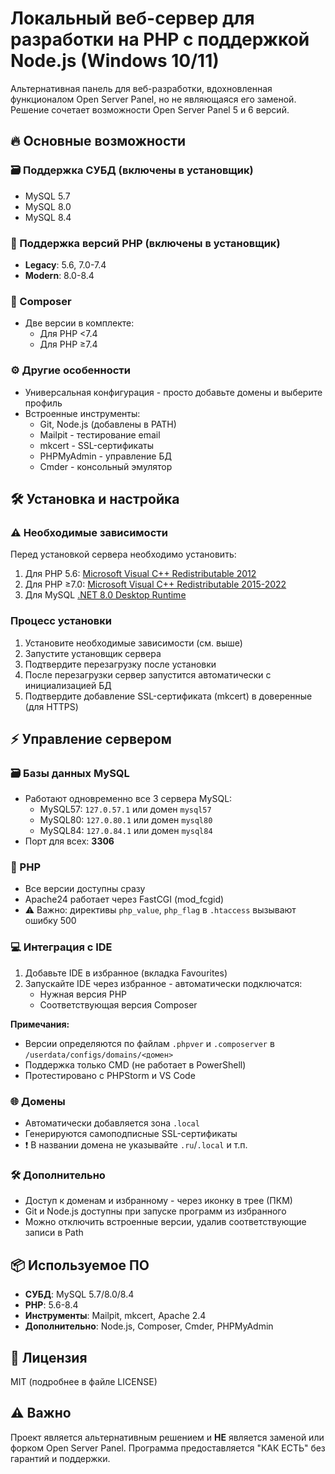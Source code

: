 # Локальный веб-сервер для разработки на PHP с поддержкой Node.js (Windows 10/11)

Альтернативная панель для веб-разработки, вдохновленная функционалом Open Server Panel, но не являющаяся его заменой. Решение сочетает возможности Open Server Panel 5 и 6 версий.

## 🔥 Основные возможности

### 🗃️ Поддержка СУБД (включены в установщик)
- MySQL 5.7
- MySQL 8.0
- MySQL 8.4

### 🐘 Поддержка версий PHP (включены в установщик)
- **Legacy**: 5.6, 7.0-7.4
- **Modern**: 8.0-8.4

### 🎻 Composer
- Две версии в комплекте:
  - Для PHP <7.4
  - Для PHP ≥7.4

### ⚙️ Другие особенности
- Универсальная конфигурация - просто добавьте домены и выберите профиль
- Встроенные инструменты:
  - Git, Node.js (добавлены в PATH)
  - Mailpit - тестирование email
  - mkcert - SSL-сертификаты
  - PHPMyAdmin - управление БД
  - Cmder - консольный эмулятор

## 🛠️ Установка и настройка

### ⚠️ Необходимые зависимости
Перед установкой сервера необходимо установить:
1. Для PHP 5.6: [Microsoft Visual C++ Redistributable 2012](https://download.microsoft.com/download/1/6/B/16B06F60-3B20-4FF2-B699-5E9B7962F9AE/VSU_4/vcredist_x64.exe)
2. Для PHP ≥7.0: [Microsoft Visual C++ Redistributable 2015-2022](https://aka.ms/vs/17/release/vc_redist.x64.exe)
3. Для MySQL [.NET 8.0 Desktop Runtime](https://builds.dotnet.microsoft.com/dotnet/WindowsDesktop/8.0.19/windowsdesktop-runtime-8.0.19-win-x64.exe)

### Процесс установки
1. Установите необходимые зависимости (см. выше)
2. Запустите установщик сервера
3. Подтвердите перезагрузку после установки
4. После перезагрузки сервер запустится автоматически с инициализацией БД
5. Подтвердите добавление SSL-сертификата (mkcert) в доверенные (для HTTPS)

## ⚡ Управление сервером

### 🗃️ Базы данных MySQL
- Работают одновременно все 3 сервера MySQL:
  - MySQL57: `127.0.57.1` или домен `mysql57`
  - MySQL80: `127.0.80.1` или домен `mysql80`
  - MySQL84: `127.0.84.1` или домен `mysql84`
- Порт для всех: **3306**

### 🐘 PHP
- Все версии доступны сразу
- Apache24 работает через FastCGI (mod_fcgid)
- ⚠️ Важно: директивы `php_value`, `php_flag` в `.htaccess` вызывают ошибку 500

### 💻 Интеграция с IDE
1. Добавьте IDE в избранное (вкладка Favourites)
2. Запускайте IDE через избранное - автоматически подключатся:
   - Нужная версия PHP
   - Соответствующая версия Composer

**Примечания:**
- Версии определяются по файлам `.phpver` и `.composerver` в `/userdata/configs/domains/<домен>`
- Поддержка только CMD (не работает в PowerShell)
- Протестировано с PHPStorm и VS Code

### 🌐 Домены
- Автоматически добавляется зона `.local`
- Генерируются самоподписные SSL-сертификаты
- ❗ В названии домена не указывайте `.ru`/`.local` и т.п.

### 🛠️ Дополнительно
- Доступ к доменам и избранному - через иконку в трее (ПКМ)
- Git и Node.js доступны при запуске программ из избранного
- Можно отключить встроенные версии, удалив соответствующие записи в Path

## 📦 Используемое ПО
- **СУБД**: MySQL 5.7/8.0/8.4
- **PHP**: 5.6-8.4
- **Инструменты**: Mailpit, mkcert, Apache 2.4
- **Дополнительно**: Node.js, Composer, Cmder, PHPMyAdmin

## 📜 Лицензия
MIT (подробнее в файле LICENSE)

## ⚠️ Важно
Проект является альтернативным решением и **НЕ** является заменой или форком Open Server Panel. Программа предоставляется "КАК ЕСТЬ" без гарантий и поддержки.
